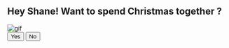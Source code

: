 <!DOCTYPE html>
<html lang="en">
<head>
    <meta charset="UTF-8">
    <meta name="viewport" content="width=device-width, initial-scale=1.0">
    <title>Hey! This is the message for you</title>
    <link rel="stylesheet" href="style.css"/>
</head>
<body>
    <div class="wrapper">
        <h2 class="question">Hey Shane! Want to spend Christmas together ?</h2>
        <img class="gif" alt="gif" src="https://media.giphy.com/media/v1.Y2lkPTc5MGI3NjExYXZ5NXBxNXA1bXZ6bTl1a3ZnbXMzcHUwZXJ1NjJ0bGZ0aWd0ZHVyOSZlcD12MV9pbnRlcm5hbF9naWZfYnlfaWQmY3Q9cw/XGCqVuqRRYsZu03pAl/giphy.gif"/>
        <div class="btn-group">
            <button class="yes-btn">Yes</button>
            <button class="no-btn">No</button>
        </div>
    </div>
    <script src="script.js"></script>
</body>
</html>
